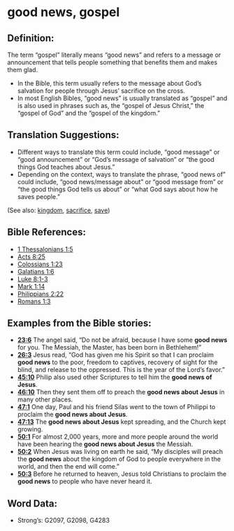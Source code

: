 # good news, gospel

## Definition:

The term “gospel” literally means “good news” and refers to a message or announcement that tells people something that benefits them and makes them glad.

* In the Bible, this term usually refers to the message about God’s salvation for people through Jesus’ sacrifice on the cross.
* In most English Bibles, “good news” is usually translated as “gospel” and is also used in phrases such as, the “gospel of Jesus Christ,” the “gospel of God” and the “gospel of the kingdom.”

## Translation Suggestions:

* Different ways to translate this term could include, “good message” or “good announcement” or “God’s message of salvation” or “the good things God teaches about Jesus.”
* Depending on the context, ways to translate the phrase, “good news of” could include, “good news/message about” or “good message from” or “the good things God tells us about” or “what God says about how he saves people.”

(See also: [kingdom](../other/kingdom.md), [sacrifice](../other/sacrifice.md), [save](../kt/save.md))

## Bible References:

* [1 Thessalonians 1:5](rc://en/tn/help/1th/01/05)
* [Acts 8:25](rc://en/tn/help/act/08/25)
* [Colossians 1:23](rc://en/tn/help/col/01/23)
* [Galatians 1:6](rc://en/tn/help/gal/01/06)
* [Luke 8:1-3](rc://en/tn/help/luk/08/01)
* [Mark 1:14](rc://en/tn/help/mrk/01/14)
* [Philippians 2:22](rc://en/tn/help/php/02/22)
* [Romans 1:3](rc://en/tn/help/rom/01/03)

## Examples from the Bible stories:

* __[23:6](rc://en/tn/help/obs/23/06)__ The angel said, “Do not be afraid, because I have some __good news__ for you. The Messiah, the Master, has been born in Bethlehem!”
* __[26:3](rc://en/tn/help/obs/26/03)__ Jesus read, “God has given me his Spirit so that I can proclaim __good news__ to the poor, freedom to captives, recovery of sight for the blind, and release to the oppressed. This is the year of the Lord’s favor.”
* __[45:10](rc://en/tn/help/obs/45/10)__ Philip also used other Scriptures to tell him the __good news of Jesus__.
* __[46:10](rc://en/tn/help/obs/46/10)__ Then they sent them off to preach the __good news about Jesus__ in many other places.
* __[47:1](rc://en/tn/help/obs/47/01)__ One day, Paul and his friend Silas went to the town of Philippi to proclaim the __good news about Jesus__.
* __[47:13](rc://en/tn/help/obs/47/13)__ The __good news about Jesus__ kept spreading, and the Church kept growing.
* __[50:1](rc://en/tn/help/obs/50/01)__ For almost 2,000 years, more and more people around the world have been hearing the __good news about Jesus__ the Messiah.
* __[50:2](rc://en/tn/help/obs/50/02)__ When Jesus was living on earth he said, “My disciples will preach the __good news__ about the kingdom of God to people everywhere in the world, and then the end will come.”
* __[50:3](rc://en/tn/help/obs/50/03)__ Before he returned to heaven, Jesus told Christians to proclaim the __good news__ to people who have never heard it.

## Word Data:

* Strong’s: G2097, G2098, G4283
